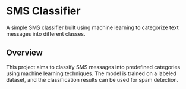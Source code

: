# SMS Classifier

A simple SMS classifier built using machine learning to categorize text messages into different classes.

## Overview

This project aims to classify SMS messages into predefined categories using machine learning techniques. The model is trained on a labeled dataset, and the classification results can be used for spam detection.

